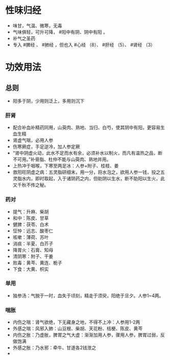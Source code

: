 # 性味归经
- 味甘，气温、微寒，无毒
- 气味俱轻，可升可降， #阳中有阴、阴中有阳 。
- 补气之圣药
- 专入 #脾经 、 #肺经 ，但也入 #心经 （8）、 #肝经 （5）、 #肾经 （3）
# 功效用法
## 总则
- 阳多于阴，少用则泛上，多用则沉下
### 肝肾
- 配合补血补精药同用，山萸肉、熟地、当归、白芍，使其阴中有阳，更容易生血生精
- 肾虚气喘，必用人参
- 伤寒厥症，手足逆冷，加人参定厥
- “肾中阴虚火动，此水不足而水有余，必须补水以制火，而凡有温热之品，断不可用。”补骨脂、杜仲不能与山萸肉、熟地并用。
- 上热冲于咽喉，下寒至两足冰：人参+附子、桂枝、姜
- 救阳旺阴虚之病：五灵脂研细末，用一分，将水泡之，欲用人参一钱，投之五灵脂水内，即时取起，入于诸阴药之内，但助阴以生水，断不助阳以生火，此又千秋不传之秘。
### 药对
- 提气：升麻、柴胡
- 和中：陈皮、甘草
- 健脾：茯苓、白术
- 怔忡：远志、酸枣仁
- 咳嗽：薄荷、苏叶
- 消痰：半夏、白芥子
- 降胃火：石膏、知母
- 清阴寒：附子、干姜
- 败毒：黄芩、黄连、栀子
- 下食：大黄、枳实
### 单用
- 独参汤：气脱于一时，血失于顷刻，精走于须臾，阳绝于旦夕。人参1~4两。
### 喘胀
- 内伤之喘：肾气欲绝，下无藏身之地，不得不上冲：人参用1-2两
- 外感之喘：风邪入肺：山豆根、柴胡、天花粉、桔梗、陈皮、黄芩
- 内伤之胀：乃虚胀，脾胃之气大虚：渐渐加用人参，骤用人参，脾胃过弱，反做饱满
- 外感之胀：乃水邪：牵牛、甘遂各2钱泄之
- 


